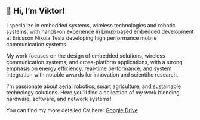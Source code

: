 ## 👋 Hi, I’m Viktor!

I specialize in embedded systems, wireless technologies and robotic systems, with hands-on experience in Linux-based embedded development at Ericsson Nikola Tesla developing high performance mobile communication systems. 

My work focuses on the design of embedded solutions, wireless communication systems, and cross-platform applications, with a strong emphasis on energy efficiency, real-time performance, and system integration with notable awards for innovation and scientific research. 

I'm passionate about aerial robotics, smart agriculture, and sustainable technology solutions. Here you’ll find a collection of my work blending hardware, software, and network systems!

You can find my more detailed CV here: [Google Drive](https://drive.google.com/file/d/1aBE2mnGMVHNvaw1OTGyON7WDsqtOmir3/view?usp=sharing)

